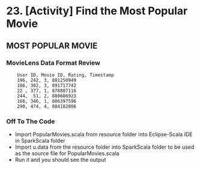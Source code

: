 # 23. [Activity] Find the Most Popular Movie

## MOST POPULAR MOVIE

### MovieLens Data Format Review
```
	User ID, Movie ID, Rating, Timestamp
	196, 242, 3, 881250949
	186, 302, 3, 891717742
	22 , 377, 1, 878887116
	244,  51, 2, 880606923
	166, 346, 1, 886397596
	290, 474, 4, 884182806
```

### Off To The Code
* Import PopularMovies.scala from resource folder into Eclipse-Scala IDE in SparkScala folder
* Import u.data from the resource folder into SparkScala folder to be used as the source file for PopularMovies.scala
* Run it and you should see the output